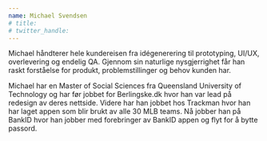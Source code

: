 ```yaml
---
name: Michael Svendsen
# title: 
# twitter_handle: 
---
```

Michael håndterer hele kundereisen fra idégenerering til prototyping, UI/UX, overlevering og endelig QA. Gjennom sin naturlige nysgjerrighet får han raskt forståelse for produkt, problemstillinger og behov kunden har.

Michael har en Master of Social Sciences fra Queensland University of Technology og har før jobbet for Berlingske.dk hvor han var lead på redesign av deres nettside. Videre har han jobbet hos Trackman hvor han har laget appen som blir brukt av alle 30 MLB teams. Nå jobber han på BankID hvor han jobber med forebringer av BankID appen og flyt for å bytte passord. 

